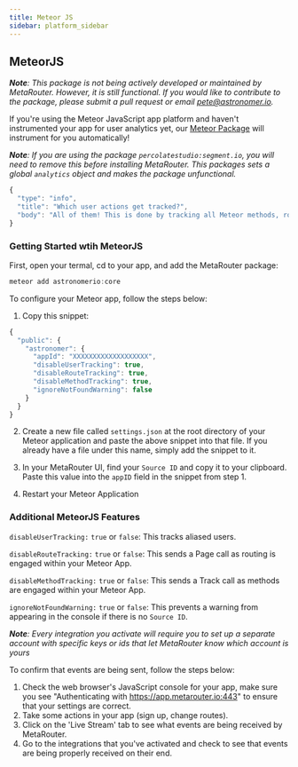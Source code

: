 ```yaml
---
title: Meteor JS
sidebar: platform_sidebar
---
```


## MeteorJS

***Note**: This package is not being actively developed or maintained by MetaRouter. However, it is still functional. If you would like to contribute to the package, please submit a pull request or email pete@astronomer.io.*

If you're using the Meteor JavaScript app platform and haven't instrumented your app for user analytics yet, our [Meteor Package](https://atmospherejs.com/astronomerio/core) will instrument for you automatically!

***Note**: If you are using the package `percolatestudio:segment.io`, you will need to remove this before installing MetaRouter. This packages sets a global `analytics` object and makes the package unfunctional.*

```js
{
  "type": "info",
  "title": "Which user actions get tracked?",
  "body": "All of them! This is done by tracking all Meteor methods, route changes (flow-router and iron-router), and insertions into minimongo."
}
```

### Getting Started wtih MeteorJS

First, open your termal, cd to your app, and add the MetaRouter package:

```js
meteor add astronomerio:core
```

To configure your Meteor app, follow the steps below:
1. Copy this snippet:

```js
{
  "public": {
    "astronomer": {
      "appId": "XXXXXXXXXXXXXXXXXXX",
      "disableUserTracking": true,
      "disableRouteTracking": true,
      "disableMethodTracking": true,
      "ignoreNotFoundWarning": false
    }
  }
}
```

2. Create a new file called `settings.json` at the root directory of your Meteor application and paste the above snippet into that file. If you already have a file under this name, simply add the snippet to it.

3. In your MetaRouter UI, find your `Source ID` and copy it to your clipboard. Paste this value into the `appID` field in the snippet from step 1.

4. Restart your Meteor Application

### Additional MeteorJS Features

`disableUserTracking:` `true` or `false`: This tracks aliased users.

`disableRouteTracking:` `true` or `false`: This sends a Page call as routing is engaged within your Meteor App.

`disableMethodTracking:` `true` or `false`: This sends a Track call as methods are engaged within your Meteor App.

`ignoreNotFoundWarning:` `true` or `false`: This prevents a warning from appearing in the console if there is no `Source ID`.

***Note**: Every integration you activate will require you to set up a separate account with specific keys or ids that let MetaRouter know which account is yours*

To confirm that events are being sent, follow the steps below:

1. Check the web browser's JavaScript console for your app, make sure you see "Authenticating with https://app.metarouter.io:443" to ensure that your settings are correct.
2. Take some actions in your app (sign up, change routes).
3. Click on the 'Live Stream' tab to see what events are being received by MetaRouter.
4. Go to the integrations that you've activated and check to see that events are being properly received on their end.
